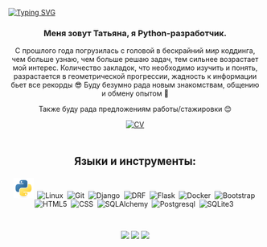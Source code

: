 [![Typing SVG](https://readme-typing-svg.herokuapp.com?font=Fira+Code&weight=600&pause=1000&color=696969&center=true&vCenter=true&random=false&width=1000&height=30&lines=%D0%94%D0%BE%D0%B1%D1%80%D0%BE+%D0%BF%D0%BE%D0%B6%D0%B0%D0%BB%D0%BE%D0%B2%D0%B0%D1%82%D1%8C+%D0%B2+%D0%BC%D0%BE%D0%B9+GitHub!+%F0%9F%A4%97)](https://git.io/typing-svg)

### <div align="center">Меня зовут Татьяна, я Python-разработчик. 
<p align="center">С прошлого года погрузилась с головой в бескрайний мир коддинга, чем больше узнаю, чем больше решаю задач, тем сильнее возрастает мой интерес. Количество закладок, что необходимо изучить и понять, разрастается в геометрической прогрессии, жадность к информации бьет все рекорды 😎 Буду безумно рада новым знакомствам, общению и обмену опытом 🤗</p>
<p align="center">Также буду рада предложениям работы/стажировки 😊</p>
</div>
<div align="center">
<a href="https://cv.hexlet.io/ru/resumes/3498" target="_blank">
<img src=https://img.shields.io/badge/CV-%2324292e.svg?&style=for-the-badge&logo=CV&logoColor=white alt=CV style="margin-bottom: 5px;" /></a>
</div>
<br/> 

## <p align="center">Языки и инструменты:</p>
<div align="center">
  
<img src="https://github.com/devicons/devicon/blob/master/icons/python/python-original.svg" title="Python" alt="Python" width="40" height="40"/>&nbsp;
![Linux](https://img.shields.io/badge/-Linux-05122A?style=flat&logo=linux)&nbsp;
![Git](https://img.shields.io/badge/-Git-05122A?style=flat&logo=git)&nbsp;
![Django](https://img.shields.io/badge/-Django-05122A?style=flat&logo=django)&nbsp;
![DRF](https://img.shields.io/badge/-DRF-05122A?style=flat&logo=drf)&nbsp;
![Flask](https://img.shields.io/badge/-Flask-05122A?style=flat&logo=flask)&nbsp;
![Docker](https://img.shields.io/badge/-Docker-05122A?style=flat&logo=docker)&nbsp;
![Bootstrap](https://img.shields.io/badge/-Bootstrap-05122A?style=flat&logo=bootstrap)&nbsp;
![HTML5](https://img.shields.io/badge/-HTML5-05122A?style=flat&logo=HTML5)&nbsp;
![CSS](https://img.shields.io/badge/-CSS-05122A?style=flat&logo=CSS3)&nbsp;
![SQLAlchemy](https://img.shields.io/badge/-SQLAlchemy-05122A?style=flat&logo=SQLAlchemy)&nbsp;
![Postgresql](https://img.shields.io/badge/-Postgresql-05122A?style=flat&logo=postgresql)&nbsp;
![SQLite3](https://img.shields.io/badge/-SQLite3-05122A?style=flat&logo=SQLite3)&nbsp;

</div>
<br/>

<div align="center">

![](http://github-profile-summary-cards.vercel.app/api/cards/profile-details?username=Tarilia&theme=default)
![](http://github-profile-summary-cards.vercel.app/api/cards/stats?username=Tarilia&theme=default)
![](http://github-profile-summary-cards.vercel.app/api/cards/productive-time?username=Tarilia&theme=default&utcOffset=8)

</div>
<br/>
